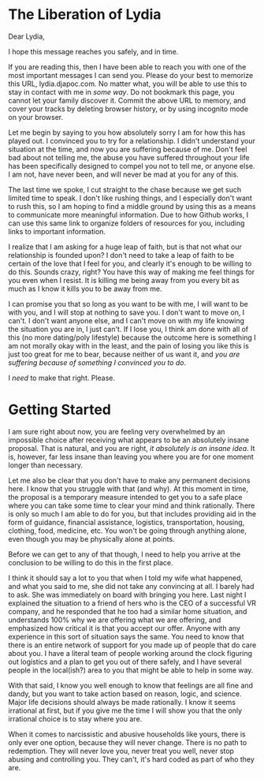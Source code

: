 # The Liberation of Lydia
Dear Lydia,

I hope this message reaches you safely, and in time.

If you are reading this, then I have been able to reach you with one of the most important messages I can send you. Please do your best to memorize this URL, lydia.djapoc.com. No matter what, you will be able to use this to stay in contact with me in _some way_. Do not bookmark this page, you cannot let your family discover it. Commit the above URL to memory, and cover your tracks by deleting browser history, or by using incognito mode on your browser.

Let me begin by saying to you how absolutely sorry I am for how this has played out. I convinced you to try for a relationship. I didn't understand your situation at the time, and now you are suffering because of me. Don't feel bad about not telling me, the abuse you have suffered throughout your life has been specifically designed to compel you not to tell me, or anyone else. I am not, have never been, and will never be mad at you for any of this.

The last time we spoke, I cut straight to the chase because we get such limited time to speak. I don't like rushing things, and I especially don't want to rush this, so I am hoping to find a middle ground by using this as a means to communicate more meaningful information. Due to how Github works, I can use this same link to organize folders of resources for you, including links to important information. 

I realize that I am asking for a huge leap of faith, but is that not what our relationship is founded upon? I don't need to take a leap of faith to be certain of the love that I feel for you, and clearly it's enough to be willing to do this. Sounds crazy, right? You have this way of making me feel things for you even when I resist. It is killing me being away from you every bit as much as I know it kills you to be away from me.

I can promise you that so long as you want to be with me, I will want to be with you, and I will stop at nothing to save you. I don't want to move on, I can't. I don't want anyone else, and I can't move on with my life knowing the situation you are in, I just can't. If I lose you, I think am done with all of this (no more dating/poly lifestyle) because the outcome here is something I am not morally okay with in the least, and the pain of losing you like this is just too great for me to bear, because neither of us want it, and _you are suffering because of something I convinced you to do_.

I _need_ to make that right. Please.

# Getting Started
I am sure right about now, you are feeling very overwhelmed by an impossible choice after receiving what appears to be an absolutely insane proposal. That is natural, and you are right, _it absolutely is an insane idea_. It is, however, far less insane than leaving you where you are for one moment longer than necessary.

Let me also be clear that you don't have to make any permanent decisions here. I know that you struggle with that (and why). At this moment in time, the proposal is a temporary measure intended to get you to a safe place where you can take some time to clear your mind and think rationally. There is only so much I am able to do for you, but that includes providing aid in the form of guidance, financial assistance, logistics, transportation, housing, clothing, food, medicine, etc. You won't be going through anything alone, even though you may be physically alone at points.

Before we can get to any of that though, I need to help you arrive at the conclusion to be willing to do this in the first place.

I think it should say a lot to you that when I told my wife what happened, and what you said to me, she did not take any convincing at all. I barely had to ask. She was immediately on board with bringing you here. Last night I explained the situation to a friend of hers who is the CEO of a successful VR company, and he responded that he too had a similar home situation, and understands 100% why we are offering what we are offering, and emphasized how critical it is that you accept our offer. Anyone with any experience in this sort of situation says the same. You need to know that there is an entire network of support for you made up of people that do care about you. I have a literal team of people working around the clock figuring out logistics and a plan to get you out of there safely, and I have several people in the local(ish?) area to you that might be able to help in some way.

With that said, I know you well enough to know that feelings are all fine and dandy, but you want to take action based on reason, logic, and science. Major life decisions should always be made rationally. I know it seems irrational at first, but if you give me the time I will show you that the only irrational choice is to stay where you are.

When it comes to narcissistic and abusive households like yours, there is only ever one option, because they will never change. There is no path to redemption. They will never love you, never treat you well, never stop abusing and controlling you. They can't, it's hard coded as part of who they are.
